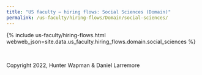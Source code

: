 ```yaml
---
title: "US faculty — hiring flows: Social Sciences (Domain)"
permalink: /us-faculty/hiring-flows/Domain/social-sciences/
---
```


{% include us-faculty/hiring-flows.html webweb_json=site.data.us_faculty.hiring_flows.domain.social_sciences %}

<br>

Copyright 2022, Hunter Wapman & Daniel Larremore